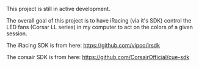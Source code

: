 
This project is still in active development.


The overall goal of this project is to have iRacing (via it's SDK) control the LED fans (Corsar LL series) in my computer to act on the colors of a given session.


The iRacing SDK is from here: https://github.com/vipoo/irsdk

The corsair SDK is from here: https://github.com/CorsairOfficial/cue-sdk


